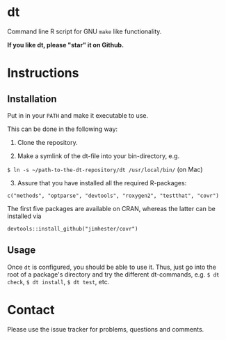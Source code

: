 dt
==

Command line R script for GNU `make` like functionality.

**If you like dt, please "star" it on Github.**

Instructions
============

Installation
------------

Put in in your `PATH` and make it executable to use.

This can be done in the following way:

1) Clone the repository.


2) Make a symlink of the dt-file into your bin-directory, e.g.

`$ ln -s ~/path-to-the-dt-repository/dt /usr/local/bin/` (on Mac)


3) Assure that you have installed all the required R-packages:

```c("methods", "optparse", "devtools", "roxygen2", "testthat", "covr")```

The first five packages are available on CRAN, whereas the latter can be installed via 

```splus
devtools::install_github("jimhester/covr")
```

Usage
-----

Once `dt` is configured, you should be able to use it. Thus, just go into the root of a package's directory and try the different dt-commands, e.g. `$ dt check`, `$ dt install`, `$ dt test`, etc.


Contact
=======

Please use the issue tracker for problems, questions and comments. 
